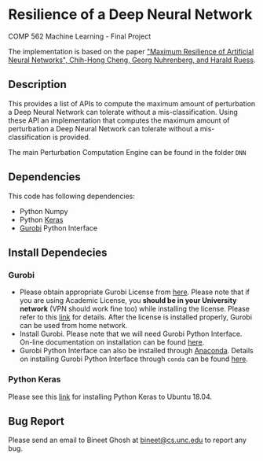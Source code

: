 # Resilience of a Deep Neural Network
COMP 562 Machine Learning - Final Project

The implementation is based on the paper ["Maximum Resilience of Artificial Neural Networks", Chih-Hong Cheng, Georg Nuhrenberg, and Harald Ruess](<https://arxiv.org/abs/1705.01040>).

## Description

This provides a list of APIs to compute the maximum amount of perturbation a Deep Neural Network can tolerate without a mis-classification. Using these API an implementation that computes the maximum amount of perturbation a Deep Neural Network can tolerate without a mis-classification is provided.

The main Perturbation Computation Engine can be found in the folder `DNN` 

## Dependencies

This code has following dependencies:

* Python Numpy
* Python [Keras](https://keras.io/)
* [Gurobi](https://www.gurobi.com/) Python Interface

## Install Dependecies

### Gurobi

- Please obtain appropriate Gurobi License from [here](http://www.gurobi.com/downloads/licenses/license-center). Please note that if you are using Academic License, you **should be in your University network** (VPN should work fine too) while installing the license. Please refer to this [link](https://www.gurobi.com/documentation/8.1/quickstart_windows/academic_validation.html) for details. After the license is installed properly, Gurobi can be used from home network.
- Install Gurobi. Please note that we will need Gurobi Python Interface. On-line documentation on installation can be found [here](http://www.gurobi.com/documentation/).
- Gurobi Python Interface can also be installed through [Anaconda](https://www.anaconda.com/). Details on installing Gurobi Python Interface through `conda` can be found [here](https://www.gurobi.com/documentation/8.1/quickstart_mac/installing_the_anaconda_py.html#section:Anaconda).

### Python Keras

Please see this [link](https://github.com/hsekia/learning-keras/wiki/How-to-install-Keras-to-Ubuntu-18.04) for installing Python Keras to Ubuntu 18.04.

## Bug Report

Please send an email to Bineet Ghosh at bineet@cs.unc.edu to report any bug.

